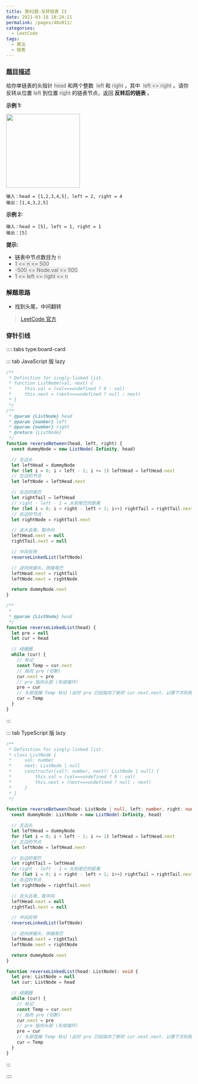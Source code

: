 ```yaml
---
title: 第92题-反转链表 II
date: 2021-03-18 18:24:21
permalink: /pages/40a911/
categories:
  - LeetCode
tags:
  - 算法
  - 链表
---
```


### [题目描述](https://leetcode-cn.com/problems/reverse-linked-list-ii/)

给你单链表的头指针 <span style="background: #eee; color: #666;">head</span> 和两个整数  <span style="background: #eee; color: #666;">left</span> 和 <span style="background: #eee; color: #666;">right</span> ，其中  <span style="background: #eee; color: #666;">left <= right</span> 。请你反转从位置 <span style="background: #eee; color: #666;">left</span> 到位置 <span style="background: #eee; color: #666;">right</span> 的链表节点，返回 **反转后的链表** 。

<!-- more -->

**示例 1:**

<img src="https://cdn.jsdelivr.net/gh/xiaojun996/CDN/images/leetcode/reverse-linked-list-ii.jpeg" width="200" />

```
输入：head = [1,2,3,4,5], left = 2, right = 4
输出：[1,4,3,2,5]
```

**示例 2:**

```
输入：head = [5], left = 1, right = 1
输出：[5]
```

**提示:**

- 链表中节点数目为 <span style="background: #eee; color: #666;">n</span>
- <span style="background: #eee; color: #666;">1 <= n <= 500</span>
- <span style="background: #eee; color: #666;">-500 <= Node.val <= 500</span>
- <span style="background: #eee; color: #666;">1 <= left <= right <= n</span>

### 解题思路

- 找到头尾，中间翻转

> [LeetCode 官方](https://leetcode-cn.com/problems/reverse-linked-list-ii/solution/fan-zhuan-lian-biao-ii-by-leetcode-solut-teyq/)

### 穿针引线

:::: tabs type:board-card

::: tab JavaScript 版 lazy

```JavaScript
/**
 * Definition for singly-linked list.
 * function ListNode(val, next) {
 *     this.val = (val===undefined ? 0 : val)
 *     this.next = (next===undefined ? null : next)
 * }
 */
/**
 * @param {ListNode} head
 * @param {number} left
 * @param {number} right
 * @return {ListNode}
 */
function reverseBetween(head, left, right) {
  const dummyNode = new ListNode(-Infinity, head)

  // 左边头
  let leftHead = dummyNode
  for (let i = 0; i < left - 1; i += 1) leftHead = leftHead.next
  // 左边的节点
  let leftNode = leftHead.next

  // 右边的尾巴
  let rightTail = leftHead
  // right - left - 1 = 头到尾巴的距离
  for (let i = 0; i < right - left + 1; i++) rightTail = rightTail.next
  // 右边的节点
  let rightNode = rightTail.next

  // 去头去尾，取中间
  leftHead.next = null
  rightTail.next = null

  // 中间反转
  reverseLinkedList(leftNode)

  // 逆向拼接头，拼接尾巴
  leftHead.next = rightTail
  leftNode.next = rightNode

  return dummyNode.next
}

/**
 *
 * @param {ListNode} head
 */
function reverseLinkedList(head) {
  let pre = null
  let cur = head

  // 绕圈圈
  while (cur) {
    // 标记
    const Temp = cur.next
    // 指向 pre (切断)
    cur.next = pre
    // pre 指向头部 (形成循环)
    pre = cur
    // 头部连接 Temp 标记 (此时 pre 已经指向了新的 cur.next.next，以便下次利用)
    cur = Temp
  }
}
```

:::

::: tab TypeScript 版 lazy

```TypeScript
/**
 * Definition for singly-linked list.
 * class ListNode {
 *     val: number
 *     next: ListNode | null
 *     constructor(val?: number, next?: ListNode | null) {
 *         this.val = (val===undefined ? 0 : val)
 *         this.next = (next===undefined ? null : next)
 *     }
 * }
 */

function reverseBetween(head: ListNode | null, left: number, right: number): ListNode | null {
  const dummyNode: ListNode = new ListNode(-Infinity, head)

  // 左边头
  let leftHead = dummyNode
  for (let i = 0; i < left - 1; i += 1) leftHead = leftHead.next
  // 左边的节点
  let leftNode = leftHead.next

  // 右边的尾巴
  let rightTail = leftHead
  // right - left - 1 = 头到尾巴的距离
  for (let i = 0; i < right - left + 1; i++) rightTail = rightTail.next
  // 右边的节点
  let rightNode = rightTail.next

  // 去头去尾，取中间
  leftHead.next = null
  rightTail.next = null

  // 中间反转
  reverseLinkedList(leftNode)

  // 逆向拼接头，拼接尾巴
  leftHead.next = rightTail
  leftNode.next = rightNode

  return dummyNode.next
}

function reverseLinkedList(head: ListNode): void {
  let pre: ListNode = null
  let cur: ListNode = head

  // 绕圈圈
  while (cur) {
    // 标记
    const Temp = cur.next
    // 指向 pre (切断)
    cur.next = pre
    // pre 指向头部 (形成循环)
    pre = cur
    // 头部连接 Temp 标记 (此时 pre 已经指向了新的 cur.next.next，以便下次利用)
    cur = Temp
  }
}
```

:::

::::
